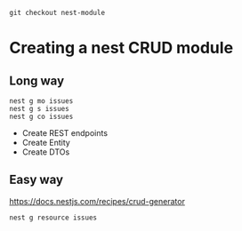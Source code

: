 ```git checkout nest-module```

# Creating a nest CRUD module

## Long way

```
nest g mo issues
nest g s issues
nest g co issues
```

+ Create REST endpoints
+ Create Entity
+ Create DTOs

## Easy way

https://docs.nestjs.com/recipes/crud-generator

```nest g resource issues```
